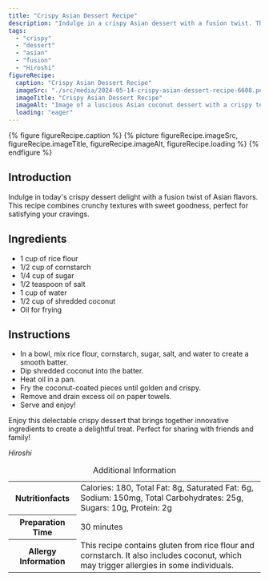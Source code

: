 ```yaml
---
title: "Crispy Asian Dessert Recipe"
description: "Indulge in a crispy Asian dessert with a fusion twist. This easy recipe combines crunchy coconut goodness with sweet flavors, perfect for any occasion."
tags:
  - "crispy"
  - "dessert"
  - "asian"
  - "fusion"
  - "Hiroshi"
figureRecipe: 
  caption: "Crispy Asian Dessert Recipe"
  imageSrc: "./src/media/2024-05-14-crispy-asian-dessert-recipe-6608.png"
  imageTitle: "Crispy Asian Dessert Recipe"
  imageAlt: "Image of a luscious Asian coconut dessert with a crispy texture, elegantly presented on a minimalist table setting, evoking indulgence."
  loading: "eager"
---
```


{% figure figureRecipe.caption %}
{% picture figureRecipe.imageSrc, figureRecipe.imageTitle, figureRecipe.imageAlt, figureRecipe.loading %}
{% endfigure %}

## Introduction

Indulge in today's crispy dessert delight with a fusion twist of Asian flavors. This recipe combines crunchy textures with sweet goodness, perfect for satisfying your cravings.

## Ingredients

- 1 cup of rice flour
- 1/2 cup of cornstarch
- 1/4 cup of sugar
- 1/2 teaspoon of salt
- 1 cup of water
- 1/2 cup of shredded coconut
- Oil for frying

## Instructions

- In a bowl, mix rice flour, cornstarch, sugar, salt, and water to create a smooth batter.
- Dip shredded coconut into the batter.
- Heat oil in a pan.
- Fry the coconut-coated pieces until golden and crispy.
- Remove and drain excess oil on paper towels.
- Serve and enjoy!

Enjoy this delectable crispy dessert that brings together innovative ingredients to create a delightful treat. Perfect for sharing with friends and family!

*Hiroshi*

<table><caption class='sr-only'>Additional Information</caption><tr><th>Nutritionfacts</th><td>Calories: 180, Total Fat: 8g, Saturated Fat: 6g, Sodium: 150mg, Total Carbohydrates: 25g, Sugars: 10g, Protein: 2g&nbsp;</td></tr><tr><th>Preparation Time</th><td>30 minutes&nbsp;</td></tr><tr><th>Allergy Information</th><td>This recipe contains gluten from rice flour and cornstarch. It also includes coconut, which may trigger allergies in some individuals.&nbsp;</td></tr></table>

